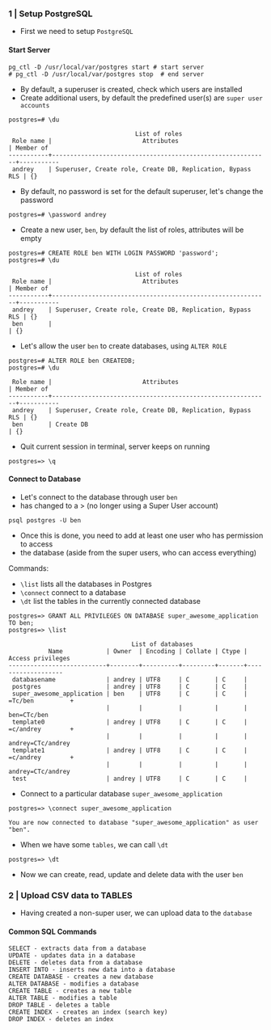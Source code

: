 ### 1 | Setup PostgreSQL

- First we need to setup <code>PostgreSQL</code>

#### Start Server

```
pg_ctl -D /usr/local/var/postgres start # start server 
# pg_ctl -D /usr/local/var/postgres stop  # end server
```

- By default, a superuser is created, check which users are installed
- Create additional users, by default the predefined user(s) are <code>super user accounts</code>

```
postgres=# \du
```

```
                                   List of roles
 Role name |                         Attributes                         | Member of 
-----------+------------------------------------------------------------+-----------
 andrey    | Superuser, Create role, Create DB, Replication, Bypass RLS | {}

```

- By default, no password is set for the default superuser, let's change the password

```
postgres=# \password andrey
```

- Create a new user, <code>ben</code>, by default the list of roles, attributes will be empty

```
postgres=# CREATE ROLE ben WITH LOGIN PASSWORD 'password'; 
postgres=# \du
```

```
                                   List of roles
 Role name |                         Attributes                         | Member of 
-----------+------------------------------------------------------------+-----------
 andrey    | Superuser, Create role, Create DB, Replication, Bypass RLS | {}
 ben       |                                                            | {}
 ```
 
 - Let's allow the user <code>ben</code> to create databases, using <code>ALTER ROLE</code>

```
postgres=# ALTER ROLE ben CREATEDB; 
postgres=# \du 
```

```
 Role name |                         Attributes                         | Member of 
-----------+------------------------------------------------------------+-----------
 andrey    | Superuser, Create role, Create DB, Replication, Bypass RLS | {}
 ben       | Create DB                                                  | {}
```

- Quit current session in terminal, server keeps on running

```
postgres=> \q
```

#### Connect to Database

- Let's connect to the database through user <code>ben</code>
- has changed to a > (no longer using a Super User account)

```
psql postgres -U ben
```

- Once this is done, you need to add at least one user who has permission to access 
- the database (aside from the super users, who can access everything)

Commands:

- <code>\list</code> lists all the databases in Postgres
- <code>\connect</code> connect to a database
- <code>\dt</code> list the tables in the currently connected database

```
postgres=> GRANT ALL PRIVILEGES ON DATABASE super_awesome_application TO ben; 
postgres=> \list 
```

```
                                  List of databases
           Name            | Owner  | Encoding | Collate | Ctype | Access privileges 
---------------------------+--------+----------+---------+-------+-------------------
 databasename              | andrey | UTF8     | C       | C     | 
 postgres                  | andrey | UTF8     | C       | C     | 
 super_awesome_application | ben    | UTF8     | C       | C     | =Tc/ben          +
                           |        |          |         |       | ben=CTc/ben
 template0                 | andrey | UTF8     | C       | C     | =c/andrey        +
                           |        |          |         |       | andrey=CTc/andrey
 template1                 | andrey | UTF8     | C       | C     | =c/andrey        +
                           |        |          |         |       | andrey=CTc/andrey
 test                      | andrey | UTF8     | C       | C     | 
 ```

- Connect to a particular database <code>super_awesome_application</code>

```
postgres=> \connect super_awesome_application 
```

```
You are now connected to database "super_awesome_application" as user "ben".
```

- When we have some <code>tables</code>, we can call <code>\dt</code>

```
postgres=> \dt 
```

- Now we can create, read, update and delete data with the user <code>ben</code>

### 2 | Upload CSV data to TABLES

- Having created a non-super user, we can upload data to the <code>database</code>


#### Common SQL Commands 

```
SELECT - extracts data from a database
UPDATE - updates data in a database
DELETE - deletes data from a database
INSERT INTO - inserts new data into a database
CREATE DATABASE - creates a new database
ALTER DATABASE - modifies a database
CREATE TABLE - creates a new table
ALTER TABLE - modifies a table
DROP TABLE - deletes a table
CREATE INDEX - creates an index (search key)
DROP INDEX - deletes an index
```
